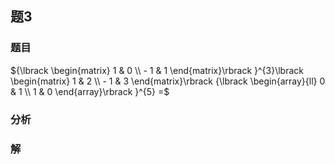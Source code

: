 ## 题3
### 题目
${\lbrack \begin{matrix} 1 & 0 \\ - 1 & 1 \end{matrix}\rbrack }^{3}\lbrack \begin{matrix} 1 & 2 \\ - 1 & 3 \end{matrix}\rbrack {\lbrack \begin{array}{ll} 0 & 1 \\ 1 & 0 \end{array}\rbrack }^{5} =$
### 分析

### 解
